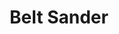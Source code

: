 ---
title : "Belt Sander"
description: "Who is always hungry"
excerpt: "△ Who is always hungry △"
date: false
lastmod: false
draft: false
weight: 4
images: [belt sander.png]
url: "/machines/beltsander/"

---